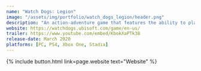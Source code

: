 ```yaml
---
name: "Watch Dogs: Legion"
image: "/assets/img/portfolio/watch_dogs_legion/header.png"
description: "An action-adventure game that features the ability to play as anyone across the game and who can be permanently lost during the course of a playthrough."
website: https://watchdogs.ubisoft.com/game/en-us/
trailer: https://www.youtube.com/embed/KbokXaPTk38
release-date: March 2020
platforms: [PC, PS4, Xbox One, Stadia] 
---
```



<p class="text-center">
{% include button.html link=page.website text="Website" %}
</p>